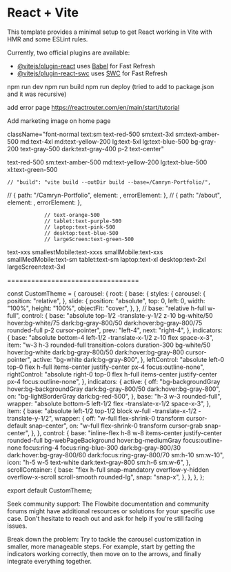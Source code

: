# React + Vite

This template provides a minimal setup to get React working in Vite with HMR and some ESLint rules.

Currently, two official plugins are available:

- [@vitejs/plugin-react](https://github.com/vitejs/vite-plugin-react/blob/main/packages/plugin-react/README.md) uses [Babel](https://babeljs.io/) for Fast Refresh
- [@vitejs/plugin-react-swc](https://github.com/vitejs/vite-plugin-react-swc) uses [SWC](https://swc.rs/) for Fast Refresh

npm run dev
npm run build
npm run deploy (tried to add to package.json and it was recursive)



add error page
https://reactrouter.com/en/main/start/tutorial

Add marketing image on home page

className="font-normal text:sm text-red-500 sm:text-3xl sm:text-amber-500 md:text-4xl md:text-yellow-200 lg:text-5xl lg:text-blue-500 bg-gray-200 text-gray-500 dark:text-gray-400 p-2 text-center"

  text-red-500 sm:text-amber-500 md:text-yellow-200 lg:text-blue-500 xl:text-green-500 

    // "build": "vite build --outDir build --base=/Camryn-Portfolio/",
  // { path: "/Camryn-Portfolio", element: <App />, errorElement: <ErrorPage /> },
  // { path: "/about", element: <About />, errorElement: <ErrorPage /> },


                // text-orange-500
                // tablet:text-purple-500
                // laptop:text-pink-500
                // desktop:text-blue-500
                // largeScreen:text-green-500

text-xxs smallestMobile:text-xxxs smallMobile:text-xxs smallMedMobile:text-sm tablet:text-sm laptop:text-xl desktop:text-2xl largeScreen:text-3xl

=================================

const CustomTheme = {
  carousel: {
    root: {
      base: {
        styles: {
          carousel: {
            position: "relative",
          },
          slide: {
            position: "absolute",
            top: 0,
            left: 0,
            width: "100%",
            height: "100%",
            objectFit: "cover",
          },
        },
        // base: "relative h-full w-full",
        control: {
          base: "absolute top-1/2 -translate-y-1/2 z-10 bg-white/50 hover:bg-white/75 dark:bg-gray-800/50 dark:hover:bg-gray-800/75 rounded-full p-2 cursor-pointer",
          prev: "left-4",
          next: "right-4",
        },
        indicators: {
          base: "absolute bottom-4 left-1/2 -translate-x-1/2 z-10 flex space-x-3",
          item: "w-3 h-3 rounded-full transition-colors duration-300 bg-white/50 hover:bg-white dark:bg-gray-800/50 dark:hover:bg-gray-800 cursor-pointer",
          active: "bg-white dark:bg-gray-800",
        },
        leftControl:
          "absolute left-0 top-0 flex h-full items-center justify-center px-4 focus:outline-none",
        rightControl:
          "absolute right-0 top-0 flex h-full items-center justify-center px-4 focus:outline-none",
      },
      indicators: {
        active: {
          off: "bg-backgroundGray hover:bg-backgroundGray dark:bg-gray-800/50 dark:hover:bg-gray-800",
          on: "bg-lightBorderGray dark:bg-red-500",
        },
        base: "h-3 w-3 rounded-full",
        wrapper: "absolute bottom-5 left-1/2 flex -translate-x-1/2 space-x-3",
      },
      item: {
        base: "absolute left-1/2 top-1/2 block w-full -translate-x-1/2 -translate-y-1/2",
        wrapper: {
          off: "w-full flex-shrink-0 transform cursor-default snap-center",
          on: "w-full flex-shrink-0 transform cursor-grab snap-center",
        },
      },
      control: {
         base: "inline-flex h-8 w-8 items-center justify-center rounded-full bg-webPageBackground hover:bg-mediumGray focus:outline-none focus:ring-4 focus:ring-blue-300 dark:bg-gray-800/30 dark:hover:bg-gray-800/60 dark:focus:ring-gray-800/70 sm:h-10 sm:w-10",
         icon: "h-5 w-5 text-white dark:text-gray-800 sm:h-6 sm:w-6",
       },
      scrollContainer: {
        base: "flex h-full snap-mandatory overflow-y-hidden overflow-x-scroll scroll-smooth rounded-lg",
        snap: "snap-x",
      },
    },
  },
};

export default CustomTheme;

Seek community support: The Flowbite documentation and community forums might have additional resources or solutions for your specific use case. Don't hesitate to reach out and ask for help if you're still facing issues.

Break down the problem: Try to tackle the carousel customization in smaller, more manageable steps. For example, start by getting the indicators working correctly, then move on to the arrows, and finally integrate everything together.